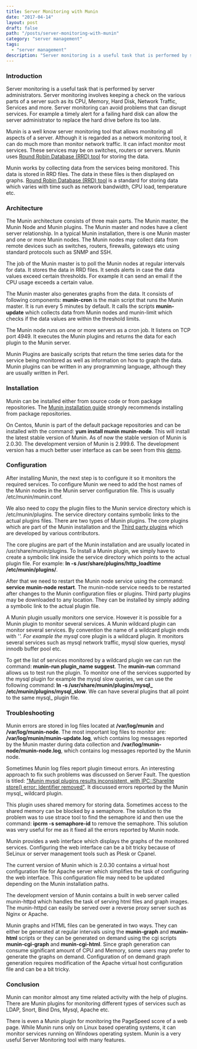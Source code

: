 ```yaml
---
title: Server Monitoring with Munin
date: "2017-04-14"
layout: post
draft: false
path: "/posts/server-monitoring-with-munin"
category: "server management"
tags:
  - "server management"
description: "Server monitoring is a useful task that is performed by server administrators. Server monitoring involves keeping a check on the various parts of a server such as its CPU, Memory, Hard Disk, Network Traffic, Services and more. Server monitoring can avoid problems that can disrupt services."
---
```


### Introduction
Server monitoring is a useful task that is performed by server administrators. Server monitoring involves keeping a check on the various parts of a server such as its CPU, Memory, Hard Disk, Network Traffic, Services and more. Server monitoring can avoid problems that can disrupt services. For example a timely alert for a failing hard disk can allow the server administrator to replace the hard drive before its too late.

Munin is a well know server monitoring tool that allows monitoring all aspects of a server. Although it is regarded as a network monitoring tool, it can do much more than monitor network traffic. It can infact monitor most services. These services may be on switches, routers or servers. Munin uses [Round Robin Database (RRD) tool](https://en.wikipedia.org/wiki/RRDtool) for storing the data.

Munin works by collecting data from the services being monitored. This data is stored in RRD files. The data in these files is then displayed on graphs. [Round Robin Database (RRD) tool](https://en.wikipedia.org/wiki/RRDtool) is a standard for storing data which varies with time such as network bandwidth, CPU load, temperature etc.

### Architecture
The Munin architecture consists of three main parts. The Munin master, the Munin Node and Munin plugins. The Munin master and nodes have a client server relationship. In a typical Munin installation, there is one Munin master and one or more Munin nodes. The Munin nodes may collect data from remote devices such as switches, routers, firewalls, gateways etc using standard protocols such as SNMP and SSH.

The job of the Munin master is to poll the Munin nodes at regular intervals for data. It stores the data in RRD files. It sends alerts in case the data values exceed certain thresholds. For example it can send an email if the CPU usage exceeds a certain value.

The Munin master also generates graphs from the data. It consists of following components: **munin-cron** is the main script that runs the Munin master. It is run every 5 minutes by default. It calls the scripts **munin-update** which collects data from Munin nodes and munin-limit which checks if the data values are within the threshold limits.

The Munin node runs on one or more servers as a cron job. It listens on TCP port 4949. It executes the Munin plugins and returns the data for each plugin to the Munin server.

Munin Plugins are basically scripts that return the time series data for the service being monitored as well as information on how to graph the data. Munin plugins can be written in any programming language, although they are usually written in Perl.

### Installation
Munin can be installed either from source code or from package repositories. The [Munin installation guide](http://munin.readthedocs.io/en/latest/installation/index.html) strongly recommends installing from package repositories.

On Centos, Munin is part of the default package repositories and can be installed with the command: **yum install munin munin-node**. This will install the latest stable version of Munin. As of now the stable version of Munin is 2.0.30. The development version of Munin is 2.999.6. The development version has a much better user interface as can be seen from this [demo](http://demo.munin-monitoring.org/).

### Configuration
After installing Munin, the next step is to configure it so it monitors the required services. To configure Munin we need to add the host names of the Munin nodes in the Munin server configuration file. This is usually /etc/munin/munin.conf.

We also need to copy the plugin files to the Munin service directory which is /etc/munin/plugins. The service directory contains symbolic links to the actual plugins files. There are two types of Munin plugins. The core plugins which are part of the Munin installation and the [Third party plugins](http://gallery.munin-monitoring.org/contrib/) which are developed by various contributors.

The core plugins are part of the Munin installation and are usually located in /usr/share/munin/plugins. To Install a Munin plugin, we simply have to create a symbolic link inside the service directory which points to the actual plugin file. For example: **ln -s /usr/share/plugins/http_loadtime /etc/munin/plugins/**.

After that we need to restart the Munin node service using the command: **service munin-node restart**. The munin-node service needs to be restarted after changes to the Munin configuration files or plugins. Third party plugins may be downloaded to any location. They can be installed by simply adding a symbolic link to the actual plugin file.

A Munin plugin usually monitors one service. However it is possible for a Munin plugin to monitor several services. A Munin wildcard plugin can monitor several services. By convention the name of a wildcard plugin ends with '_'. For example the mysql_ core plugin is a wildcard plugin. It monitors several services such as mysql network traffic, mysql slow queries, mysql innodb buffer pool etc.

To get the list of services monitored by a wildcard plugin we can run the command: **munin-run plugin_name suggest**. The **munin-run** command allows us to test run the plugin. To monitor one of the services supported by the mysql plugin for example the mysql slow queries, we can use the following command: **ln -s /usr/share/munin/plugins/mysql_ /etc/munin/plugins/mysql_slow**. We can have several plugins that all point to the same mysql_ plugin file.

### Troubleshooting
Munin errors are stored in log files located at **/var/log/munin** and **/var/log/munin-node**. The most important log files to monitor are: **/var/log/munin/munin-update.log**, which contains log messages reported by the Munin master during data collection and **/var/log/munin-node/munin-node.log**, which contains log messages reported by the Munin node.

Sometimes Munin log files report plugin timeout errors. An interesting approach to fix such problems was discussed on Server Fault. The question is titled: ["Munin mysql plugins results inconsistent, with IPC::Sharelite store() error: Identifier removed"](https://serverfault.com/questions/542232/munin-mysql-plugins-results-inconsistent-with-ipcsharelite-store-error-ide). It discussed errors reported by the Munin mysql_ wildcard plugin.

This plugin uses shared memory for storing data. Sometimes access to the shared memory can be blocked by a semaphore. The solution to the problem was to use strace tool to find the semaphore id and then use the command: **ipcrm -s semaphore-id** to remove the semaphore. This solution was very useful for me as it fixed all the errors reported by Munin node.

Munin provides a web interface which displays the graphs of the monitored services. Configuring the web interface can be a bit tricky because of SeLinux or server management tools such as Plesk or Cpanel.

The current version of Munin which is 2.0.30 contains a virtual host configuration file for Apache server which simplifies the task of configuring the web interface. This configuration file may need to be updated depending on the Munin installation paths.

The development version of Munin contains a built in web server called munin-httpd which handles the task of serving html files and graph images. The munin-httpd can easily be served over a reverse proxy server such as Nginx or Apache.

Munin graphs and HTML files can be generated in two ways. They can either be generated at regular intervals using the **munin-graph** and **munin-html** scripts or they can be generated on demand using the cgi scripts **munin-cgi-graph** and **munin-cgi-html**. Since graph generation can consume significant amount of CPU and Memory, some users may prefer to generate the graphs on demand. Configuration of on demand graph generation requires modification of the Apache virtual host configuration file and can be a bit tricky.

### Conclusion
Munin can monitor almost any time related activity with the help of plugins. There are Munin plugins for monitoring different types of services such as LDAP, Snort, Bind Dns, Mysql, Apache etc.

There is even a Munin plugin for monitoring the PageSpeed score of a web page. While Munin runs only on Linux based operating systems, it can monitor services running on Windows operating system. Munin is a very useful Server Monitoring tool with many features.
